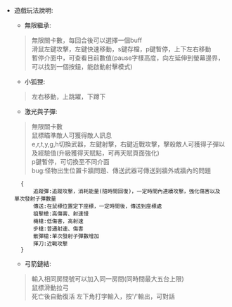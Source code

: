 * 遊戲玩法說明:
    * 無限繼承:
    >無限關卡數，每回合後可以選擇一個buff  
    >滑鼠左鍵攻擊，左鍵快速移動，s鍵存檔，p鍵暫停，上下左右移動  
    >暫停介面中，可查看目前數值(pause字樣高度，向左延伸到螢幕邊界，可以找到一個按鈕，能啟動射擊模式)
    
    * 小狐狸:
    >左右移動，上跳躍，下蹲下  

    * 激光與子彈:
    >無限關卡數  
    >鼠標瞄準敵人可獲得敵人訊息  
    >e,r,t,y,g,h切換武器，左鍵射擊，右鍵近戰攻擊，擊殺敵人可獲得子彈以及經驗值(升級獲得天賦點，可再天賦頁面強化)  
    >p鍵暫停，可切換至不同介面  
    >bug:怪物出生位置卡牆問題、傳送武器可傳送到牆外或牆內的問題
    
        {
            追蹤彈:追蹤攻擊，消耗能量(隨時間回復)，一定時間內連續攻擊，強化傷害以及單次發射子彈數量
            傳送:在鼠標位置定下座標，一定時間後，傳送到座標處
            狙擊槍:高傷害、射速慢
            機槍:低傷害，高射速
            步槍:普通射速、傷害
            散彈槍:單次發射子彈數增加
            揮刀:近戰攻擊
        }
        
    * 弓箭鏈結:
    >輸入相同房間號可以加入同一房間(同時間最大五台上限)  
    >鼠標滑動拉弓  
    >死亡後自動復活
    >左下角打字輸入，按'/'輸出，可對話
